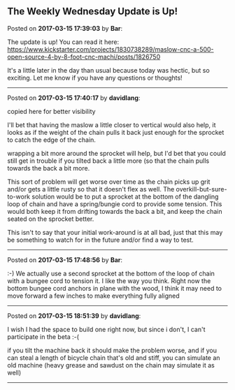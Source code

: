 ## The Weekly Wednesday Update is Up!
Posted on **2017-03-15 17:39:03** by **Bar**:

The update is up! You can read it here: https://www.kickstarter.com/projects/1830738289/maslow-cnc-a-500-open-source-4-by-8-foot-cnc-machi/posts/1826750

It's a little later in the day than usual because today was hectic, but so exciting.  Let me know if you have any questions or thoughts!

---

Posted on **2017-03-15 17:40:17** by **davidlang**:

copied here for better visibility

I'll bet that having the maslow a little closer to vertical would also help, it looks as if the weight of the chain pulls it back just enough for the sprocket to catch the edge of the chain.

wrapping a bit more around the sprocket will help, but I'd bet that you could still get in trouble if you tilted back a little more (so that the chain pulls towards the back a bit more.

This sort of problem will get worse over time as the chain picks up grit and/or gets a little rusty so that it doesn't flex as well. The overkill-but-sure-to-work solution would be to put a sprocket at the bottom of the dangling loop of chain and have a spring/bungie cord to provide some tension. This would both keep it from drifting towards the back a bit, and keep the chain seated on the sprocket better.

This isn't to say that your initial work-around is at all bad, just that this may be something to watch for in the future and/or find a way to test.

---

Posted on **2017-03-15 17:48:56** by **Bar**:

:-) We actually use a second sprocket at the bottom of the loop of chain with a bungee cord to tension it. I like the way you think. Right now the bottom bungee cord anchors in plane with the wood, I think it may need to move forward a few inches to make everything fully aligned

---

Posted on **2017-03-15 18:51:39** by **davidlang**:

I wish I had the space to build one right now, but since i don't, I can't participate  in the beta :-(

if you tilt the machine back it should make the problem worse, and if you can steal a length of bicycle chain that's old and stiff, you can simulate an old machine (heavy grease and sawdust on the chain may simulate it as well)

---

